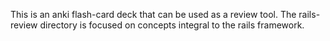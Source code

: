 This is an anki flash-card deck that can be used as a review tool. The rails-review directory is focused on concepts integral to the rails framework.
